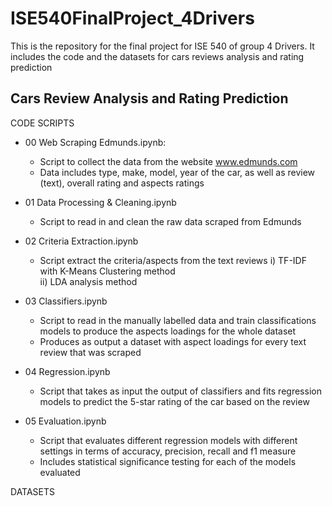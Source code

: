 # ISE540FinalProject_4Drivers
This is the repository for the final project for ISE 540 of group 4 Drivers. It includes the code and the datasets for cars reviews analysis and rating prediction

## Cars Review Analysis and Rating Prediction 

CODE SCRIPTS

- 00 Web Scraping Edmunds.ipynb:
  - Script to collect the data from the website www.edmunds.com 
  - Data includes type, make, model, year of the car, as well as review (text), overall rating and aspects ratings

- 01 Data Processing & Cleaning.ipynb
  - Script to read in and clean the raw data scraped from Edmunds

- 02 Criteria Extraction.ipynb
  - Script extract the criteria/aspects from the text reviews 
    i) TF-IDF with K-Means Clustering method                                                                         
    ii) LDA analysis method

- 03 Classifiers.ipynb
  - Script to read in the manually labelled data and train classifications models to produce the aspects loadings for the whole dataset
  - Produces as output a dataset with aspect loadings for every text review that was scraped

- 04 Regression.ipynb
  - Script that takes as input the output of classifiers and fits regression models to predict the 5-star rating of the car based on the review

- 05 Evaluation.ipynb
  - Script that evaluates different regression models with different settings in terms of accuracy, precision, recall and f1 measure
  - Includes statistical significance testing for each of the models evaluated

DATASETS
